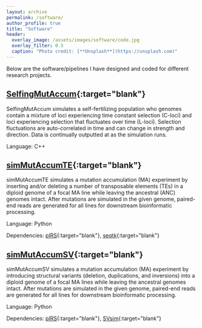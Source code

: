 ```yaml
---
layout: archive
permalink: /software/
author_profile: true
title: "Software"
header:
  overlay_image: /assets/images/software/code.jpg
  overlay_filter: 0.5
  caption: "Photo credit: [**Unsplash**](https://unsplash.com)"
---
```


Below are the software/pipelines I have designed and coded for different research projects.

## [SelfingMutAccum](https://github.com/EddieKHHo/SelfingMutAccum){:target="blank"}

SelfingMutAccum simulates a self-fertilizing population who genomes contain a mixture of loci experiencing time constant selection (C-loci) and loci experiencing selection that fluctuates over time (L-loci). Selection fluctuations are auto-correlated in time and can change in strength and direction. Data is continually outputted at as the simulation runs.

Language: C++

## [simMutAccumTE](https://github.com/EddieKHHo/simMutAccumTE){:target="blank"}

simMutAccumTE simulates a mutation accumulation (MA) experiment by inserting and/or deleting a number of transposable elements (TEs) in a diploid genome of a focal MA line while leaving the ancestral (ANC) genomes intact. After mutations are simulated in the given genome,  paired-end reads are generated for all lines for downstream bioinformatic processing.

Language: Python

Dependencies: [pIRS](https://github.com/galaxy001/pirs){:target="blank"}, [seqtk](https://github.com/lh3/seqtk){:target="blank"}

## [simMutAccumSV](https://github.com/EddieKHHo/simMutAccumSV){:target="blank"}

simMutAccumSV simulates a mutation accumulation (MA) experiment by introducing structural variants (deletion, duplications, and inversions) into a diploid genome of a focal MA lines while leaving the ancestral genomes intact. After mutations are simulated in the given genome,  paired-end reads are generated for all lines for downstream bioinformatic processing.

Language: Python

Dependencies: [pIRS](https://github.com/galaxy001/pirs){:target="blank"}, [SVsim](https://github.com/GregoryFaust/SVsim){:target="blank"}


